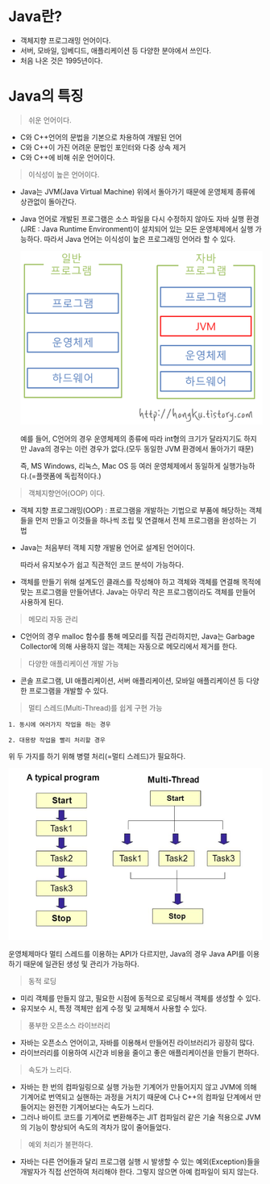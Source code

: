 # Java란?



- 객체지향 프로그래밍 언어이다.
- 서버, 모바일, 임베디드, 애플리케이션 등 다양한 분야에서 쓰인다.
- 처음 나온 것은 1995년이다.





# Java의 특징



> 쉬운 언어이다.

- C와 C++언어의 문법을 기본으로 차용하여 개발된 언어
- C와 C++이 가진 어려운 문법인 포인터와 다중 상속 제거
- C와 C++에 비해 쉬운 언어이다.



> 이식성이 높은 언어이다.

- Java는 JVM(Java Virtual Machine) 위에서 돌아가기 때문에 운영체제 종류에 상관없이 돌아간다.

- Java 언어로 개발된 프로그램은 소스 파일을 다시 수정하지 않아도 자바 실행 환경(JRE : Java Runtime Environment)이 설치되어 있는 모든 운영체제에서 실행 가능하다. 따라서 Java 언어는 이식성이 높은 프로그래밍 언어라 할 수 있다.

  ![JAVA_1](..\resources\JAVA\JAVA_1.png)

  예를 들어, C언어의 경우 운영체제의 종류에 따라 int형의 크기가 달라지기도 하지만 Java의 경우는 이런 경우가 없다.(모두 동일한 JVM 환경에서 돌아가기 때문)

  즉, MS Windows, 리눅스, Mac OS 등 여러 운영체제에서 동일하게 실행가능하다.(=플랫폼에 독립적이다.)



> 객체지향언어(OOP) 이다.

- 객체 지향 프로그래밍(OOP) : 프로그램을 개발하는 기법으로 부품에 해당하는 객체들을 먼저 만들고 이것들을 하나씩 조립 및 연결해서 전체 프로그램을 완성하는 기법

- Java는 처음부터 객체 지향 개발용 언어로 설계된 언어이다.

  따라서 유지보수가 쉽고 직관적인 코드 분석이 가능하다.
  
- 객체를 만들기 위해 설계도인 클래스를 작성해야 하고 객체와 객체를 연결해 목적에 맞는 프로그램을 만들어낸다. Java는 아무리 작은 프로그램이라도 객체를 만들어 사용하게 된다.



> 메모리 자동 관리

- C언어의 경우 malloc 함수를 통해 메모리를 직접 관리하지만, Java는 Garbage Collector에 의해 사용하지 않는 객체는 자동으로 메모리에서 제거를 한다.



> 다양한 애플리케이션 개발 가능

- 콘솔 프로그램, UI 애플리케이션, 서버 애플리케이션, 모바일 애플리케이션 등 다양한 프로그램을 개발할 수 있다.



> 멀티 스레드(Multi-Thread)를 쉽게 구현 가능

`1. 동시에 여러가지 작업을 하는 경우`

`2. 대용량 작업을 빨리 처리할 경우`

위 두 가지를 하기 위해 병렬 처리(=멀티 스레드)가 필요하다.

![JAVA_2](..\resources\JAVA\JAVA_2.png)

운영체제마다 멀티 스레드를 이용하는 API가 다르지만, Java의 경우 Java API를 이용하기 때문에 일관된 생성 및 관리가 가능하다.



> 동적 로딩

- 미리 객체를 만들지 않고, 필요한 시점에 동적으로 로딩해서 객체를 생성할 수 있다.
- 유지보수 시, 특정 객체만 쉽게 수정 및 교체해서 사용할 수 있다.



> 풍부한 오픈소스 라이브러리

- 자바는 오픈소스 언어이고, 자바를 이용해서 만들어진 라이브러리가 굉장히 많다.
- 라이브러리를 이용하여 시간과 비용을 줄이고 좋은 애플리케이션을 만들기 편하다.



> 속도가 느리다.

- 자바는 한 번의 컴파일링으로 실행 가능한 기계어가 만들어지지 않고 JVM에 의해 기계어로 번역되고 실핸하는 과정을 거치기 때문에 C나 C++의 컴파일 단계에서 만들어지는 완전한 기계어보다는 속도가 느리다.
- 그러나 바이트 코드를 기계어로 변환해주는 JIT 컴파일러 같은 기술 적용으로 JVM의 기능이 향상되어 속도의 격차가 많이 줄어들었다.



> 예외 처리가 불편하다.

- 자바는 다른 언어들과 달리 프로그램 실행 시 발생할 수 있는 예외(Exception)들을 개발자가 직접 선언하여 처리해야 한다. 그렇지 않으면 아예 컴파일이 되지 않는다.

